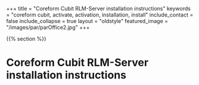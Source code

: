 +++
title = "Coreform Cubit RLM-Server installation instructions"
keywords = "coreform cubit, activate, activation, installation, install"
include_contact = false
include_collapse = true
layout = "oldstyle"
featured_image = "/images/par/parOffice2.jpg"
+++

{{% section %}}

# Coreform Cubit RLM-Server installation instructions